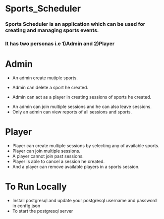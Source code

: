 # Sports_Scheduler
### Sports Scheduler is an application which can be used for creating and managing sports events.
### It has two personas i.e 1)Admin and 2)Player

# Admin
- An admin create mutiple sports.
+ Admin can delete a sport he created.
* Admin can act as a player in creating sessions of sports he created.
- An admin can join multiple sessions and he can also leave sessions.
- Only an admin can view reports of all sessions and sports.

# Player
- Player can create multiple sessions by selecting any of available sports.
- Player can join multiple sessions.
- A player cannot join past sessions.
- Player is able to cancel a session he created.
- And a player can remove available players in a sports session.

# To Run Locally
- Install postgresql and update your postgresql username and password in config.json
- To start the postgresql server
```sudo service postgresql start
